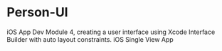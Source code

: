 # Person-UI
iOS App Dev Module 4, creating a user interface using Xcode Interface Builder with auto layout constraints. iOS Single View App
